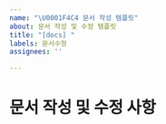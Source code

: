 ```yaml
---
name: "\U0001F4C4 문서 작성 템플릿"
about: 문서 작성 및 수정 템플릿
title: "[docs] "
labels: 문서수정
assignees: ''

---
```


# 문서 작성 및 수정 사항

<br>
